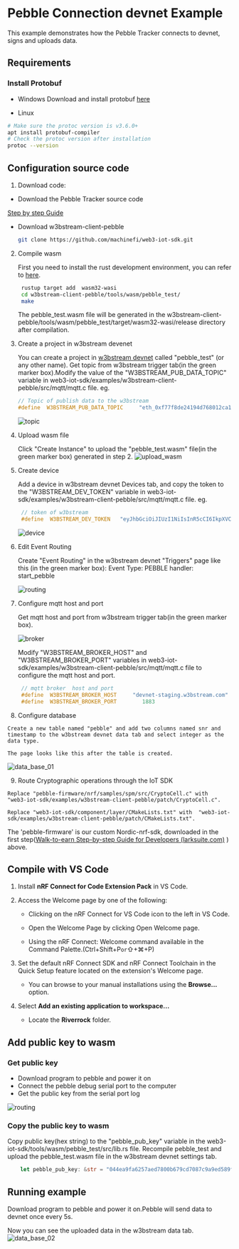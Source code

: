 # Pebble Connection devnet Example

This example demonstrates how the Pebble Tracker connects to devnet, signs and uploads data.

## Requirements

### Install Protobuf

* Windows 
Download and install protobuf [here](https://github.com/protocolbuffers/protobuf/releases)

* Linux

```bash
# Make sure the protoc version is v3.6.0+
apt install protobuf-compiler
# Check the protoc version after installation
protoc --version
```

## Configuration source code

  1. Download code:

 * Download the Pebble Tracker source code

[Step by step Guide](./Step-by-step-Guide.md) 

 * Download w3bstream-client-pebble
      ```bash
      git clone https://github.com/machinefi/web3-iot-sdk.git
      ```
  2. Compile wasm
     
     First you need to install the rust development environment, you can refer to [here](https://datawithrust.com/chapter_2/chapter_2_1.html).

     ```bash
      rustup target add  wasm32-wasi
      cd w3bstream-client-pebble/tools/wasm/pebble_test/
      make

     ```
     The pebble_test.wasm file will be generated in the w3bstream-client-pebble/tools/wasm/pebble_test/target/wasm32-wasi/release directory after compilation.

  3. Create a project in w3bstream devenet

     You can create a project in [w3bstream devnet](https://devnet-staging.w3bstream.com) called "pebble_test" (or any other name). Get topic from w3bstream trigger tab(in the green marker box).Modify the value of the "W3BSTREAM_PUB_DATA_TOPIC" variable in web3-iot-sdk/examples/w3bstream-client-pebble/src/mqtt/mqtt.c file.
     eg.
      ```C
      // Topic of publish data to the w3bstream
      #define  W3BSTREAM_PUB_DATA_TOPIC     "eth_0xf77f8de24194d768012ca1edd15aee0b33d919a1_pebble_test"
      ```
      ![topic](doc/topic.jpg)

  4. Upload  wasm file

     Click "Create Instance" to upload the "pebble_test.wasm" file(in the green marker box) generated in step 2.
     ![upload_wasm](doc/upload_wasm.jpg)


  5. Create device

     Add a device in w3bstream devnet Devices tab, and copy the token to the "W3BSTREAM_DEV_TOKEN" variable in web3-iot-sdk/examples/w3bstream-client-pebble/src/mqtt/mqtt.c file.
     eg.

     ```C
      // token of w3bstream
      #define  W3BSTREAM_DEV_TOKEN   "eyJhbGciOiJIUzI1NiIsInR5cCI6IkpXVCJ9.eyJQYXlsb2FkIjoiOTAyNjczMTQyMjAyODgwOCIsImlzcyI6InczYnN0cmVhbSJ9.-M0umqdSsvA06so-iF6SSrC3yBj6uk1tswOhZ-Z9-cA"
     ```
     ![device](doc/device.jpg)
  
  6. Edit Event Routing
  
     Create "Event Routing"  in the w3bstream devnet "Triggers" page like this (in the green marker box):
     Event Type:  PEBBLE
     handler:  start_pebble

     ![routing](doc/routing.jpg)

  7. Configure mqtt host and port
     
     Get mqtt host and port from w3bstream trigger tab(in the green marker box).

     ![broker](doc/broker.jpg)
     
     Modify "W3BSTREAM_BROKER_HOST" and "W3BSTREAM_BROKER_PORT"  variables in web3-iot-sdk/examples/w3bstream-client-pebble/src/mqtt/mqtt.c file to configure the mqtt host and port.

     ```c
      // mqtt broker  host and port 
      #define  W3BSTREAM_BROKER_HOST     "devnet-staging.w3bstream.com"
      #define  W3BSTREAM_BROKER_PORT        1883
     ```

  8. Configure database

    Create a new table named "pebble" and add two columns named snr and timestamp to the w3bstream devnet data tab and select integer as the data type.

    The page looks like this after the table is created.

   ![data_base_01](doc/data_base_01.png)

   9. Route Cryptographic operations through the IoT SDK

    Replace "pebble-firmware/nrf/samples/spm/src/CryptoCell.c" with  "web3-iot-sdk/examples/w3bstream-client-pebble/patch/CryptoCell.c".

    Replace "web3-iot-sdk/component/layer/CMakeLists.txt" with  "web3-iot-sdk/examples/w3bstream-client-pebble/patch/CMakeLists.txt".


   The 'pebble-firmware' is our custom Nordic-nrf-sdk, downloaded in the first step([Walk-to-earn Step-by-step Guide for Developers (larksuite.com)](https://iotex.larksuite.com/docs/docusyYoj4NNh481G3zvua3em1d#Ectsgi) ) above.


## Compile with VS Code

1. Install **nRF Connect for Code Extension Pack** in VS Code.

2. Access the Welcome page by one of the following:

   - Clicking on the nRF Connect for VS Code icon to the left in VS Code.

   - Open the Welcome Page by clicking Open Welcome page.

   - Using the nRF Connect: Welcome command available in the Command Palette.(Ctrl+Shift+P` or `⇧+⌘+P)

3. Set the default nRF Connect SDK and nRF Connect Toolchain in the Quick Setup feature located on the extension's Welcome page.

   - You can browse to your manual installations using the **Browse...** option.

4. Select **Add an existing application to workspace...**

   - Locate the **Riverrock** folder.

## Add public key to wasm

### Get public key

- Download program to pebble and power it on 
- Connect the pebble debug serial port to the computer
- Get the public key from the serial port log

![routing](doc/pubkey.jpg)


### Copy the public key to wasm

Copy public key(hex string) to the "pebble_pub_key" variable in the web3-iot-sdk/tools/wasm/pebble_test/src/lib.rs file. Recompile pebble_test and upload the pebble_test.wasm file in the w3bstream devnet settings tab. 

```rust
    let pebble_pub_key: &str = "044ea9fa6257aed7800b679cd7087c9a9ed589f57f83923575ce52ecc501d6d6a16d6153bc55d8888aca8fe7bfe612e23b1e95ab034a7ced05f5f2f910e7315ed1";
```

## Running example

Download program to pebble and power it on.Pebble will send data to devnet once every 5s.

Now you can see the uploaded data in the w3bstream data tab.
![data_base_02](doc/data_base_02.png)

